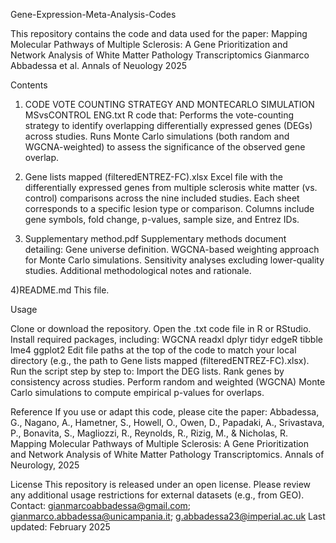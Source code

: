 Gene-Expression-Meta-Analysis-Codes

This repository contains the code and data used for the paper:
Mapping Molecular Pathways of Multiple Sclerosis: A Gene Prioritization and Network Analysis of White Matter Pathology Transcriptomics
Gianmarco Abbadessa et al. Annals of Neuology 2025

Contents

1) CODE VOTE COUNTING STRATEGY AND MONTECARLO SIMULATION MSvsCONTROL ENG.txt
R code that:
Performs the vote-counting strategy to identify overlapping differentially expressed genes (DEGs) across studies.
Runs Monte Carlo simulations (both random and WGCNA-weighted) to assess the significance of the observed gene overlap.

2) Gene lists mapped (filteredENTREZ-FC).xlsx
Excel file with the differentially expressed genes from multiple sclerosis white matter (vs. control) comparisons across the nine included studies. Each sheet corresponds to a specific lesion type or comparison. Columns include gene symbols, fold change, p-values, sample size, and Entrez IDs.

3) Supplementary method.pdf
Supplementary methods document detailing:
Gene universe definition.
WGCNA-based weighting approach for Monte Carlo simulations.
Sensitivity analyses excluding lower-quality studies.
Additional methodological notes and rationale.

4)README.md
This file.

Usage

Clone or download the repository.
Open the .txt code file in R or RStudio.
Install required packages, including:
WGCNA
readxl
dplyr
tidyr
edgeR
tibble
lme4
ggplot2
Edit file paths at the top of the code to match your local directory (e.g., the path to Gene lists mapped (filteredENTREZ-FC).xlsx).
Run the script step by step to:
Import the DEG lists.
Rank genes by consistency across studies.
Perform random and weighted (WGCNA) Monte Carlo simulations to compute empirical p-values for overlaps.

Reference
If you use or adapt this code, please cite the paper:
Abbadessa, G., Nagano, A., Hametner, S., Howell, O., Owen, D., Papadaki, A., Srivastava, P., Bonavita, S., Magliozzi, R., Reynolds, R., Rizig, M., & Nicholas, R.
Mapping Molecular Pathways of Multiple Sclerosis: A Gene Prioritization and Network Analysis of White Matter Pathology Transcriptomics.
Annals of Neurology, 2025

License
This repository is released under an open license. Please review any additional usage restrictions for external datasets (e.g., from GEO).
Contact:
gianmarcoabbadessa@gmail.com; gianmarco.abbadessa@unicampania.it; g.abbadessa23@imperial.ac.uk
Last updated: February 2025

